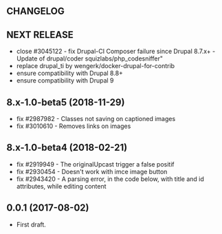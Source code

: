 CHANGELOG
---------

## NEXT RELEASE
 - close #3045122 - fix Drupal-CI Composer failure since Drupal 8.7.x+ - Update of drupal/coder squizlabs/php_codesniffer"
 - replace drupal_ti by wengerk/docker-drupal-for-contrib
 - ensure compatibility with Drupal 8.8+
 - ensure compatibility with Drupal 9

## 8.x-1.0-beta5 (2018-11-29)
 - fix #2987982 - Classes not saving on captioned images
 - fix #3010610 - Removes links on images

## 8.x-1.0-beta4 (2018-02-21)
 - fix #2919949 - The originalUpcast trigger a false positif
 - fix #2930454 - Doesn't work with imce image button
 - fix #2943420 - A parsing error, in the code below, with title and id attributes, while editing content

## 0.0.1 (2017-08-02)
 - First draft.
